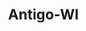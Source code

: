 ---
title: Antigo-WI
slug: antigo-wi
f_state:
- cms/state/wisconsin.md
f_locations:
- cms/payday-loan/ace-americas-cash-express-873.md
- cms/payday-loan/check-cash-llc-10151.md
- cms/payday-loan/check-advance-10339.md
- cms/payday-loan/check-advance-10345.md
- cms/payday-loan/check-and-cash-10458.md
- cms/payday-loan/valued-services-llc-28515.md
- cms/payday-loan/xpress-cash-llc-28914.md
updated-on: '2024-05-30T13:41:28.615Z'
created-on: '2024-05-30T13:41:28.615Z'
published-on: '2024-05-30T13:54:32.469Z'
f_city: Antigo
layout: '[city].html'
tags: city
---
